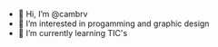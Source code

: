 - 👋 Hi, I’m @cambrv
- 👀 I’m interested in progamming and graphic design
- 🌱 I’m currently learning TIC's

<!---
cambrv/cambrv is a ✨ special ✨ repository because its `README.md` (this file) appears on your GitHub profile.
You can click the Preview link to take a look at your changes.
--->
